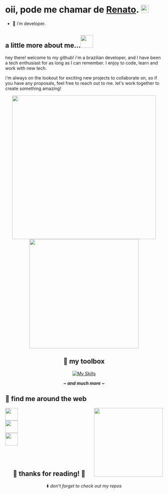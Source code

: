 <h1>oii, pode me chamar de <a href="https://github.com/thnbi">Renato</a>. <img src="https://media.giphy.com/media/hvRJCLFzcasrR4ia7z/giphy.gif" height="25px" width="25px">  </h1>

- 🌱 i’m developer.
## a little more about me...<img height="40px" width="40px" src="https://media.giphy.com/media/5xRW2cUKfcyQg/giphy.gif">

hey there! welcome to my github! i'm a brazilian developer, and I have been a tech enthusiast for as long as I can remember. I enjoy to code, learn and work with new tech.  

i'm always on the lookout for exciting new projects to collaborate on, so if you have any proposals, feel free to reach out to me. let's work together to create something amazing!

<div align="center">

<img width="460px" src="https://github-readme-stats.vercel.app/api?username=thnbi&show_icons=true&theme=dracula" />
<img width="350px" src="https://github-readme-stats.vercel.app/api/top-langs/?username=thnbi&layout=compact&theme=dracula" />

## 🧰  my toolbox

[![My Skills](https://skillicons.dev/icons?i=nodejs,nextjs,react,js,ts,c,cs,cpp,dotnet)](https://skillicons.dev)

<em><b>__~ and much more ~__</b></em>

</div  align="center">

## 📱 find me around the web

<img align="right" height="220" src="https://media.giphy.com/media/v1.Y2lkPTc5MGI3NjExZDI0NjZiZDEyYWNjNzkxYjk3ZTM0ODE4MmIwODllOWI2MzNmNDY2ZSZjdD1n/yALcFbrKshfoY/giphy.gif">

<a href="https://www.instagram.com/hanaintherain/" target="_blank"><img height=40 src="https://img.shields.io/badge/-Instagram-%23E4405F?style=for-the-badge&logo=instagram&logoColor=white" target="_blank"></a><br>
<a href="https://www.twitch.tv/hnbii" target="_blank"><img height=40 src="https://img.shields.io/badge/Twitch-9146FF?style=for-the-badge&logo=twitch&logoColor=white" target="_blank"></a><br>
<a href="https://www.tiktok.com/@thnbi" target="_blank"><img height=40 src="https://img.shields.io/badge/TikTok-000000?style=for-the-badge&logo=tiktok&logoColor=white" target="_blank"></a>

<br>

<div align="center" style="display: block"><br>
  <h2> 💖 thanks for reading! 💖 </h2>

⬇️ <em>don't forget to check out my repos</em>
